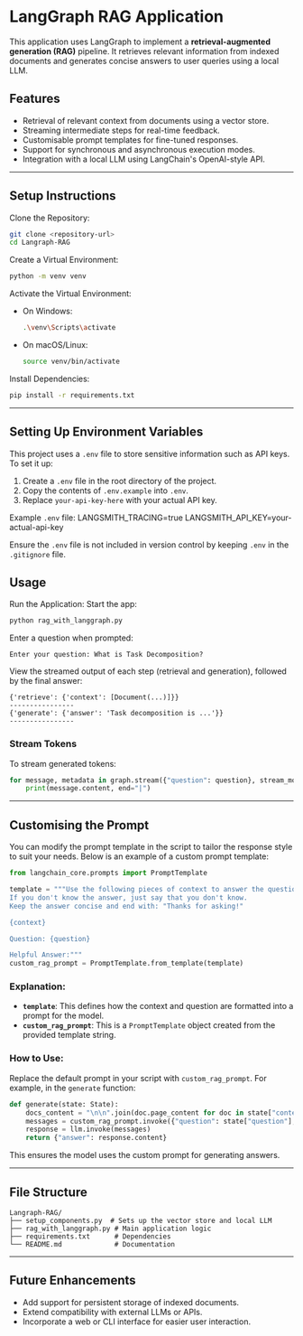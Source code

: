 # LangGraph RAG Application

This application uses LangGraph to implement a **retrieval-augmented generation (RAG)** pipeline. It retrieves relevant information from indexed documents and generates concise answers to user queries using a local LLM.

## Features
- Retrieval of relevant context from documents using a vector store.
- Streaming intermediate steps for real-time feedback.
- Customisable prompt templates for fine-tuned responses.
- Support for synchronous and asynchronous execution modes.
- Integration with a local LLM using LangChain's OpenAI-style API.

---

## Setup Instructions

Clone the Repository:
```bash
git clone <repository-url>
cd Langraph-RAG
```

Create a Virtual Environment:
```bash
python -m venv venv
```

Activate the Virtual Environment:
- On Windows:
  ```bash
  .\venv\Scripts\activate
  ```
- On macOS/Linux:
  ```bash
  source venv/bin/activate
  ```

Install Dependencies:
```bash
pip install -r requirements.txt
```

---

## Setting Up Environment Variables

This project uses a `.env` file to store sensitive information such as API keys. To set it up:

1. Create a `.env` file in the root directory of the project.
2. Copy the contents of `.env.example` into `.env`.
3. Replace `your-api-key-here` with your actual API key.

Example `.env` file: LANGSMITH_TRACING=true LANGSMITH_API_KEY=your-actual-api-key

Ensure the `.env` file is not included in version control by keeping `.env` in the `.gitignore` file.



## Usage

Run the Application:
Start the app:
```bash
python rag_with_langgraph.py
```

Enter a question when prompted:
```plaintext
Enter your question: What is Task Decomposition?
```

View the streamed output of each step (retrieval and generation), followed by the final answer:
```plaintext
{'retrieve': {'context': [Document(...)]}}
----------------
{'generate': {'answer': 'Task decomposition is ...'}}
----------------
```

### Stream Tokens
To stream generated tokens:
```python
for message, metadata in graph.stream({"question": question}, stream_mode="messages"):
    print(message.content, end="|")
```

---

## Customising the Prompt

You can modify the prompt template in the script to tailor the response style to suit your needs. Below is an example of a custom prompt template:

```python
from langchain_core.prompts import PromptTemplate

template = """Use the following pieces of context to answer the question at the end.
If you don't know the answer, just say that you don't know.
Keep the answer concise and end with: "Thanks for asking!"

{context}

Question: {question}

Helpful Answer:"""
custom_rag_prompt = PromptTemplate.from_template(template)
```

### Explanation:
- **`template`**: This defines how the context and question are formatted into a prompt for the model.
- **`custom_rag_prompt`**: This is a `PromptTemplate` object created from the provided template string.

### How to Use:
Replace the default prompt in your script with `custom_rag_prompt`. For example, in the `generate` function:
```python
def generate(state: State):
    docs_content = "\n\n".join(doc.page_content for doc in state["context"])
    messages = custom_rag_prompt.invoke({"question": state["question"], "context": docs_content})
    response = llm.invoke(messages)
    return {"answer": response.content}
```
This ensures the model uses the custom prompt for generating answers.

---

## File Structure

```
Langraph-RAG/
├── setup_components.py  # Sets up the vector store and local LLM
├── rag_with_langgraph.py # Main application logic
├── requirements.txt      # Dependencies
└── README.md             # Documentation
```

---

## Future Enhancements

- Add support for persistent storage of indexed documents.
- Extend compatibility with external LLMs or APIs.
- Incorporate a web or CLI interface for easier user interaction.
